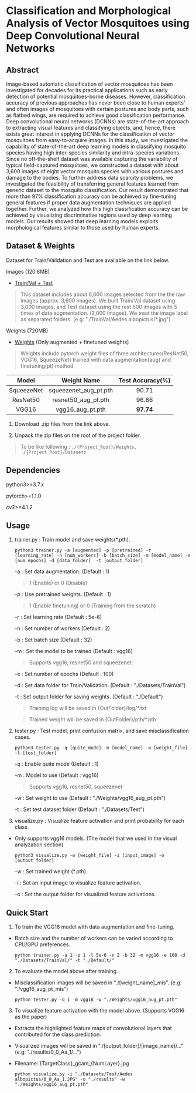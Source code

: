 ﻿
# Classification and Morphological Analysis of Vector Mosquitoes using Deep Convolutional Neural Networks  
  
## Abstract  
  Image-based automatic classification of vector mosquitoes has been investigated for decades for its practical applications such as early detection of potential mosquitoes-borne diseases. However, classification accuracy of previous approaches has never been close to human experts’ and often images of mosquitoes with certain postures and body parts, such as flatbed wings, are required to achieve good classification performance. Deep convolutional neural networks (DCNNs) are state-of-the-art approach to extracting visual features and classifying objects, and, hence, there exists great interest in applying DCNNs for the classification of vector mosquitoes from easy-to-acquire images. In this study, we investigated the capability of state-of-the-art deep learning models in classifying mosquito species having high inter-species similarity and intra-species variations. Since no off-the-shelf dataset was available capturing the variability of typical field-captured mosquitoes, we constructed a dataset with about 3,600 images of eight vector mosquito species with various postures and damage to the bodies. To further address data scarcity problems, we investigated the feasibility of transferring general features learned from generic dataset to the mosquito classification. Our result demonstrated that more than 97% classification accuracy can be achieved by fine-tuning general features if proper data augmentation techniques are applied together. Further, we analyzed how this high classification accuracy can be achieved by visualizing discriminative regions used by deep learning models. Our results showed that deep learning models exploits morphological features similar to those used by human experts.  
  
## Dataset & Weights  
  
Dataset for Train/Validation and Test are available on the link below.  
  
Images (120.8MB)  
- [Train/Val + Test](https://drive.google.com/open?id=1aIlFzGdjhu9XFQkNtdk_n8qiM88zp3XY)

>  This dataset includes about 6,000 images selected from the the raw images (approx. 3,600 images). We built Train/Val dataset using 3,000 images, and Test dataset using the rest 600 images with 5 times of data augmentation. (3,000 images). We treat the image label as separated folders. (e.g: "./TrainVal/Aedes albopictus/*.jpg")



  
Weights (720MB)  
- [Weights](https://drive.google.com/open?id=1ZzrnfPmYeaXGIbPxx2BYmLKtLxSNkqRM) (Only augmented + finetuned weights)  
  
> Weights include pytorch weight files of three architectures(ResNet50, VGG16, SqueezeNet) trained with data augmentation(aug) and finetuning(pt) method.  

|Model		 |Weight Name		|Test Accuracy(%)	|
|:------:|:--------------------:|:-----------:|
|SqueezeNet	|squeezenet_aug_pt.pth	|90.71	|
|ResNet50	|resnet50_aug_pt.pth	|96.86	|
|VGG16	 |vgg16_aug_pt.pth	|**97.74**	|

1. Download .zip files from the link above.  
  
2. Unpack the zip files on the root of the project folder.  
  
> To be like following : `./{Project_Root}/Weights, ./{Project_Root}/Datasets`  
  
## Dependencies  
python3>=3.7.x  
  
pytorch>=1.1.0

cv2>=4.1.2  
  
## Usage  
1. trainer.py : Train model and save weights(*.pth).  
  
   `python3 trainer.py -a [augmented] -p [pretrained] -r [learning_rate] -n [num_workers] -b [batch_size] -m [model_name] -e [num_epochs] -d [data_folder]  -t [output_folder]`  
     
   -a : Set data augmentation. (Default : 1)  
  
   > 1 (Enable) or 0 (Disable)  
  
   -p : Use pretrained weights. (Default : 1)  
  
   > 1 (Enable finetuning) or 0 (Training from the scratch)  
  
   -r : Set learning rate (Default : 5e-6)  
  
   -n : Set number of workers (Default : 2)  
  
   -b : Set batch size (Default : 32)  
  
   -m : Set the model to be trained (Default : vgg16)  
  
   > Supports vgg16, resnet50 and squeezenet.  
  
   -e : Set number of epochs (Default : 100)  
  
   -d : Set data folder for Train/Validation. (Default : "./Datasets/TrainVal")  
  
   -t : Set output folder for saving weights. (Default : "./Default")  
  
   > Training log will be saved in {OutFolder}/log/*.txt  
  
   > Trained weight will be saved in {OutFolder}/pth/*.pth  
  
  
2. tester.py : Test model, print confusion matrix, and save misclassification cases.  
  
   `python3 tester.py -q [quite_mode] -m [model_name] -w [weight_file] -t [test_folder]`  
  
   -q : Enable quite mode (Default : 1)  
  
   -m : Model to use (Default : vgg16)  
  
   > Supports vgg16, resnet50, squeezenet  
  
   -w : Set weight to use (Default : "./Weights/vgg16_aug_pt.pth")  
  
   -t : Set test dataset folder (Default : "./Datasets/Test")  
  
  
3. visualize.py : Visualize feature activation and print probability for each class.  
- Only supports vgg16 models.  (The model that we used in the visual analyzation section)
  
   `python3 visualize.py -w [weight_file] -i [input_image] -o [output_folder]`
     
   -w : Set trained weight (*.pth)  
     
   -i : Set an input image to visualize feature activation.  
     
   -o : Set the output folder for visualized feature activations.  
     
## Quick Start  
1. To train the VGG16 model with data augmentation and fine-tuning.  
- Batch size and the number of workers can be varied according to CPU/GPU preferences.  
  
   `python trainer.py -a 1 -p 1 -l 5e-6 -n 2 -b 32 -m vgg16 -e 100 -d "./Datasets/TrainVal/" -t "./Default/"`  
  
2. To evaluate the model above after training.  
- Misclassification images will be saved in "./[weight_name]_mis". (e.g: "./vgg16_aug_pt_mis")  
  
   `python tester.py -q 1 -m vgg16 -w "./Weights/vgg16_aug_pt.pth"`  
  
3. To visualize feature activation with the model above. (Supports VGG16 as the paper)  
- Extracts the highlighted feature maps of convolutional layers that contributed for the class prediction.  
  
- Visualized images will be saved in "./[output_folder]/[image_name]/..." (e.g: "./results/0_0_Aa_1/...")  
- Filename: {TargetClass}\_gcam\_{NumLayer}.jpg  
     
   `python visualize.py -i "./Datasets/Test/Aedes albopictus/0_0_Aa_1.JPG" -o "./results" -w "./Weights/vgg16_aug_pt.pth"`
